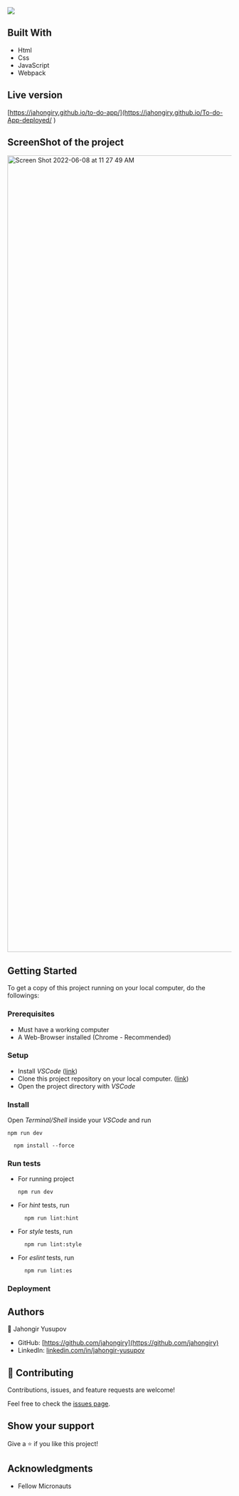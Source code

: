 ![](https://img.shields.io/badge/Microverse-blueviolet)
## Built With

- Html
- Css
- JavaScript
- Webpack

## Live version

 [https://jahongiry.github.io/to-do-app/](https://jahongiry.github.io/To-do-App-deployed/
)

## ScreenShot of the project

<img width="1789" alt="Screen Shot 2022-06-08 at 11 27 49 AM" src="https://user-images.githubusercontent.com/91022355/172547149-e36e11ef-5f94-4ce1-b494-995f24711222.png">


## Getting Started

To get a copy of this project running on your local computer, do the followings:

### Prerequisites

- Must have a working computer
- A Web-Browser installed (Chrome - Recommended)

### Setup

- Install _VSCode_ ([link](https://code.visualstudio.com/download))
- Clone this project repository on your local computer. ([link](https://github.com/jahongiry/to-do-app.git))
- Open the project directory with _VSCode_

### Install

Open _Terminal/Shell_ inside your _VSCode_ and run
  
  `npm run dev`
  
  ```
    npm install --force
  ```

### Run tests

- For running project

    `npm run dev`
    
- For _hint_ tests, run
  ```
    npm run lint:hint
  ```
- For _style_ tests, run
  ```
    npm run lint:style
  ```
- For _eslint_ tests, run
  ```
    npm run lint:es
  ```

### Deployment


## Authors

👤 Jahongir Yusupov

- GitHub: [https://github.com/jahongiry](https://github.com/jahongiry)
- LinkedIn: [linkedin.com/in/jahongir-yusupov](linkedin.com/in/jahongir-yusupov)

## 🤝 Contributing

Contributions, issues, and feature requests are welcome!

Feel free to check the [issues page](../../issues/).

## Show your support

Give a ⭐️ if you like this project!

## Acknowledgments

- Fellow Micronauts
